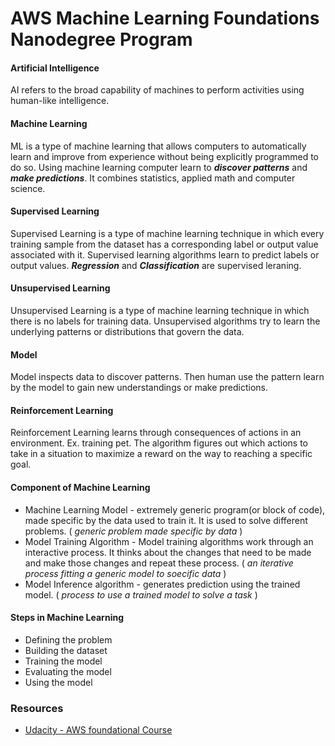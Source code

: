 # AWS Machine Learning Foundations Nanodegree Program

#### Artificial Intelligence
AI refers to the broad capability of machines to perform activities using human-like intelligence. 

#### Machine Learning
ML is a type of machine learning that allows computers to automatically learn and improve from experience without being explicitly programmed to do so. Using machine learning computer learn to ***discover patterns*** and ***make predictions***. It combines statistics, applied math and computer science. 

#### Supervised Learning
Supervised Learning is a type of machine learning technique in which every training sample from the dataset has a corresponding label or output value associated with it. Supervised learning algorithms learn to predict labels or output values. ***Regression*** and ***Classification*** are supervised leraning. 

#### Unsupervised Learning 
Unsupervised Learning is a type of machine learning technique in which there is no labels for training data. Unsupervised algorithms try to learn the underlying patterns or distributions that govern the data. 

#### Model
Model inspects data to discover patterns. Then human use the pattern learn by the model to gain new understandings or make predictions. 

#### Reinforcement Learning 
Reinforcement Learning learns through consequences of actions in an environment. Ex. training pet. The algorithm figures out which actions to take in a situation to maximize a reward on the way to reaching a specific goal. 

#### Component of Machine Learning
* Machine Learning Model - extremely generic program(or block of code), made specific by the data used to train it. It is used to solve different problems. ( *generic problem made specific by data* )
* Model Training Algorithm - Model training algorithms work through an interactive process. It thinks about the changes that need to be made and make those changes and repeat these process. ( *an iterative process fitting a generic model to soecific data* )
* Model Inference algorithm - generates prediction using the trained model. ( *process to use a trained model to solve a task* )

#### Steps in Machine Learning
* Defining the problem
* Building the dataset
* Training the model
* Evaluating the model
* Using the model

### Resources
* [Udacity - AWS foundational Course](https://www.udacity.com/course/aws-machine-learning-foundations--ud090)
